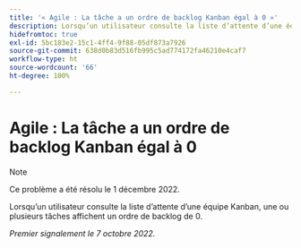 ```yaml
---
title: '« Agile : La tâche a un ordre de backlog Kanban égal à 0 »'
description: Lorsqu’un utilisateur consulte la liste d’attente d’une équipe Kanban, une ou plusieurs tâches affichent un ordre de backlog de 0.
hidefromtoc: true
exl-id: 5bc183e2-15c1-4ff4-9f88-05df873a7926
source-git-commit: 638d0b83d516fb995c5ad774172fa46210e4caf7
workflow-type: ht
source-wordcount: '66'
ht-degree: 100%

---
```


# Agile : La tâche a un ordre de backlog Kanban égal à 0

>[!NOTE]
>
>Ce problème a été résolu le 1 décembre 2022.

Lorsqu’un utilisateur consulte la liste d’attente d’une équipe Kanban, une ou plusieurs tâches affichent un ordre de backlog de 0.

_Premier signalement le 7 octobre 2022._
